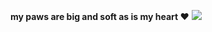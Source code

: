 **my paws are big and soft as is my heart ♥**
![](https://komarev.com/ghpvc/?username=pantheress)

<!---
pantheress/pantheress is a ✨ special ✨ repository because its `README.md` (this file) appears on your GitHub profile.
You can click the Preview link to take a look at your changes.
--->

